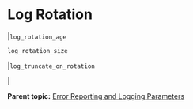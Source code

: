 # Log Rotation 

|`log_rotation_age`

 `log_rotation_size`

|`log_truncate_on_rotation`

|

**Parent topic:** [Error Reporting and Logging Parameters](../topics/g-error-reporting-and-logging-parameters.html)

